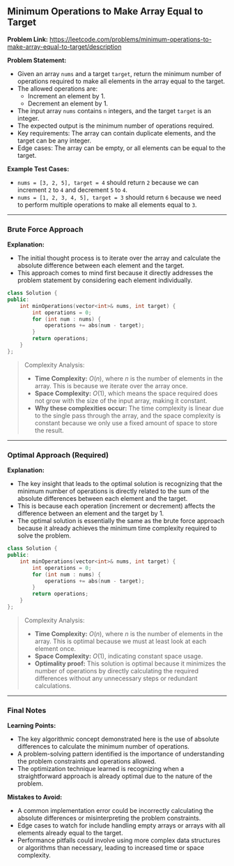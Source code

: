 ## Minimum Operations to Make Array Equal to Target
**Problem Link:** https://leetcode.com/problems/minimum-operations-to-make-array-equal-to-target/description

**Problem Statement:**
- Given an array `nums` and a target `target`, return the minimum number of operations required to make all elements in the array equal to the target.
- The allowed operations are:
  - Increment an element by 1.
  - Decrement an element by 1.
- The input array `nums` contains `n` integers, and the target `target` is an integer.
- The expected output is the minimum number of operations required.
- Key requirements: The array can contain duplicate elements, and the target can be any integer.
- Edge cases: The array can be empty, or all elements can be equal to the target.

**Example Test Cases:**
- `nums = [3, 2, 5], target = 4` should return `2` because we can increment `2` to `4` and decrement `5` to `4`.
- `nums = [1, 2, 3, 4, 5], target = 3` should return `6` because we need to perform multiple operations to make all elements equal to `3`.

---

### Brute Force Approach

**Explanation:**
- The initial thought process is to iterate over the array and calculate the absolute difference between each element and the target.
- This approach comes to mind first because it directly addresses the problem statement by considering each element individually.

```cpp
class Solution {
public:
    int minOperations(vector<int>& nums, int target) {
        int operations = 0;
        for (int num : nums) {
            operations += abs(num - target);
        }
        return operations;
    }
};
```

> Complexity Analysis:
> - **Time Complexity:** $O(n)$, where $n$ is the number of elements in the array. This is because we iterate over the array once.
> - **Space Complexity:** $O(1)$, which means the space required does not grow with the size of the input array, making it constant.
> - **Why these complexities occur:** The time complexity is linear due to the single pass through the array, and the space complexity is constant because we only use a fixed amount of space to store the result.

---

### Optimal Approach (Required)

**Explanation:**
- The key insight that leads to the optimal solution is recognizing that the minimum number of operations is directly related to the sum of the absolute differences between each element and the target.
- This is because each operation (increment or decrement) affects the difference between an element and the target by 1.
- The optimal solution is essentially the same as the brute force approach because it already achieves the minimum time complexity required to solve the problem.

```cpp
class Solution {
public:
    int minOperations(vector<int>& nums, int target) {
        int operations = 0;
        for (int num : nums) {
            operations += abs(num - target);
        }
        return operations;
    }
};
```

> Complexity Analysis:
> - **Time Complexity:** $O(n)$, where $n$ is the number of elements in the array. This is optimal because we must at least look at each element once.
> - **Space Complexity:** $O(1)$, indicating constant space usage.
> - **Optimality proof:** This solution is optimal because it minimizes the number of operations by directly calculating the required differences without any unnecessary steps or redundant calculations.

---

### Final Notes

**Learning Points:**
- The key algorithmic concept demonstrated here is the use of absolute differences to calculate the minimum number of operations.
- A problem-solving pattern identified is the importance of understanding the problem constraints and operations allowed.
- The optimization technique learned is recognizing when a straightforward approach is already optimal due to the nature of the problem.

**Mistakes to Avoid:**
- A common implementation error could be incorrectly calculating the absolute differences or misinterpreting the problem constraints.
- Edge cases to watch for include handling empty arrays or arrays with all elements already equal to the target.
- Performance pitfalls could involve using more complex data structures or algorithms than necessary, leading to increased time or space complexity.